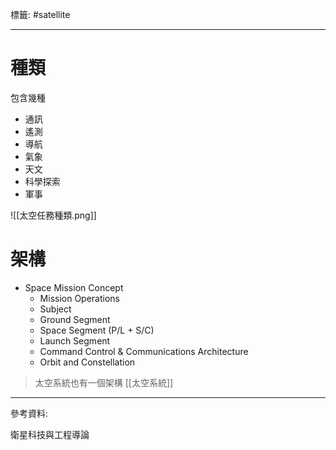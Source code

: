 標籤: #satellite 

---

# 種類

包含幾種
- 通訊
- 遙測
- 導航
- 氣象
- 天文
- 科學探索
- 軍事

![[太空任務種類.png]]

# 架構

- Space Mission Concept
	- Mission Operations
	- Subject
	- Ground Segment
	- Space Segment (P/L + S/C)
	- Launch Segment
	- Command Control & Communications Architecture
	- Orbit and Constellation

> 太空系統也有一個架構 [[太空系統]]

---

參考資料:

衛星科技與工程導論